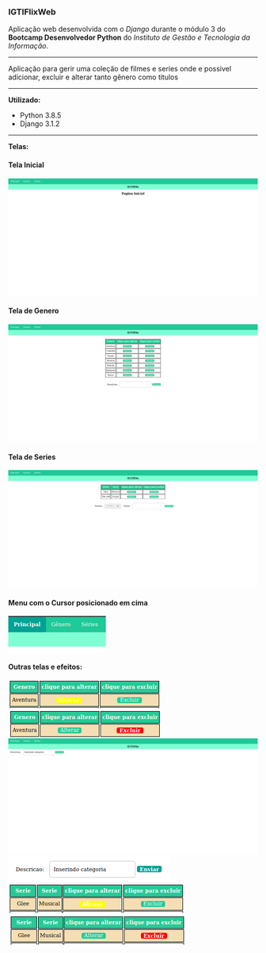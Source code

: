### **IGTIFlixWeb**

Aplicação web desenvolvida com o *Django*  durante o módulo 3 do **Bootcamp Desenvolvedor Python** do *Instituto de Gestão e Tecnologia da Informação*.


------------

Aplicação para gerir uma coleção de filmes e series onde e possivel adicionar, excluir e alterar tanto gênero como titulos

------------

**Utilizado:**
- Python 3.8.5
- Django 3.1.2

------------

**Telas:**
#### Tela Inicial

![Pagina Inicial](/igtiflix_screens/Captura%20de%20tela%20de%202020-12-17%2017-28-04.png)

#### Tela de Genero

![Pagina Genero](/igtiflix_screens/Captura%20de%20tela%20de%202020-12-17%2017-28-20.png)

#### Tela de Series

![Pagina Series](/igtiflix_screens/Captura%20de%20tela%20de%202020-12-17%2017-28-32.png)

#### Menu com o Cursor posicionado em cima

![menu com cursor](/igtiflix_screens/Captura%20de%20tela%20de%202020-12-17%2017-29-08.png)

#### Outras telas e efeitos:

![1](/igtiflix_screens/1.png)
![2](/igtiflix_screens/2.png)
![3](/igtiflix_screens/3.png)
![4](/igtiflix_screens/4.png)
![5](/igtiflix_screens/5.png)
![6](/igtiflix_screens/6.png)
